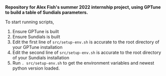 **Repository for Alex Fish's summer 2022 internship project, using GPTune to build a table of Sundials parameters.**

To start running scripts,
1. Ensure GPTune is built
2. Ensure Sundials is built
3. Edit the first line of `src/setup-env.sh` is accurate to the root directory of your GPTune installation
4. Edit the second line of `src/setup-env.sh` is accurate to the root directory of your Sundials installation
4. Run `. src/setup-env.sh` to get the environment variables and newest python version loaded.
